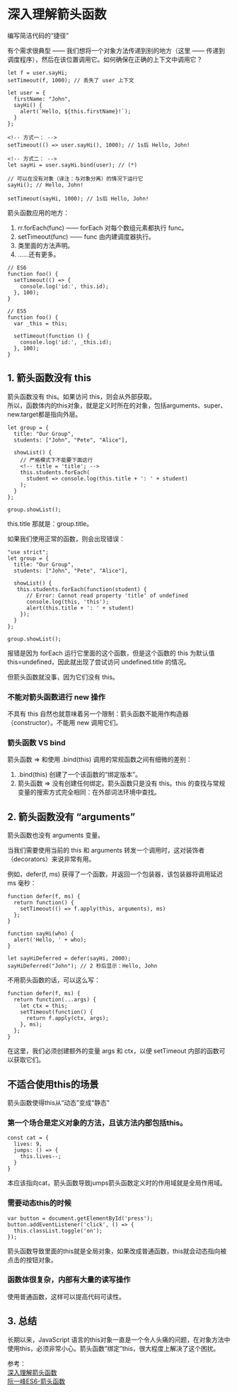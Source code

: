 # 深入理解箭头函数

编写简洁代码的“捷径”


有个需求很典型 —— 我们想将一个对象方法传递到别的地方（这里 —— 传递到调度程序），然后在该位置调用它。如何确保在正确的上下文中调用它？

```
let f = user.sayHi;
setTimeout(f, 1000); // 丢失了 user 上下文
```


```
let user = {
  firstName: "John",
  sayHi() {
    alert(`Hello, ${this.firstName}!`);
  }
};

<!-- 方式一： -->
setTimeout(() => user.sayHi(), 1000); // 1s后 Hello, John!

<!-- 方式二： -->
let sayHi = user.sayHi.bind(user); // (*)

// 可以在没有对象（译注：与对象分离）的情况下运行它
sayHi(); // Hello, John!

setTimeout(sayHi, 1000); // 1s后 Hello, John!
```

箭头函数应用的地方：
1. rr.forEach(func) —— forEach 对每个数组元素都执行 func。
2. setTimeout(func) —— func 由内建调度器执行。
3. 类里面的方法声明。
4. ……还有更多。

```
// ES6
function foo() {
  setTimeout(() => {
    console.log('id:', this.id);
  }, 100);
}

// ES5
function foo() {
  var _this = this;

  setTimeout(function () {
    console.log('id:', _this.id);
  }, 100);
}

```

## 1. 箭头函数没有 this
箭头函数没有 this。如果访问 this，则会从外部获取。  
所以，函数体内的this对象，就是定义时所在的对象，包括arguments、super、new.target都是指向外层。

```
let group = {
  title: "Our Group",
  students: ["John", "Pete", "Alice"],

  showList() {
    // 严格模式下不能要下面这行
    <!-- title = 'title'; -->
    this.students.forEach(
      student => console.log(this.title + ': ' + student)
    );
  }
};

group.showList();

```
this.title 那就是：group.title。  

如果我们使用正常的函数，则会出现错误：
```
"use strict";
let group = {
  title: "Our Group",
  students: ["John", "Pete", "Alice"],

  showList() {
   this.students.forEach(function(student) {
      // Error: Cannot read property 'title' of undefined
      console.log(this, 'this');
      alert(this.title + ': ' + student)
    });
  }
};

group.showList();
```
报错是因为 forEach 运行它里面的这个函数，但是这个函数的 this 为默认值 this=undefined，因此就出现了尝试访问 undefined.title 的情况。

但箭头函数就没事，因为它们没有 this。


### 不能对箭头函数进行 new 操作

不具有 this 自然也就意味着另一个限制：箭头函数不能用作构造器（constructor）。不能用 new 调用它们。


### 箭头函数 VS bind

箭头函数 => 和使用 .bind(this) 调用的常规函数之间有细微的差别：

1. .bind(this) 创建了一个该函数的“绑定版本”。
2. 箭头函数 => 没有创建任何绑定。箭头函数只是没有 this。this 的查找与常规变量的搜索方式完全相同：在外部词法环境中查找。


## 2. 箭头函数没有 “arguments”

箭头函数也没有 arguments 变量。  

当我们需要使用当前的 this 和 arguments 转发一个调用时，这对装饰者（decorators）来说非常有用。  

例如，defer(f, ms) 获得了一个函数，并返回一个包装器，该包装器将调用延迟 ms 毫秒：  

```
function defer(f, ms) {
  return function() {
    setTimeout(() => f.apply(this, arguments), ms)
  };
}

function sayHi(who) {
  alert('Hello, ' + who);
}

let sayHiDeferred = defer(sayHi, 2000);
sayHiDeferred("John"); // 2 秒后显示：Hello, John

```
不用箭头函数的话，可以这么写：

```
function defer(f, ms) {
  return function(...args) {
    let ctx = this;
    setTimeout(function() {
      return f.apply(ctx, args);
    }, ms);
  };
}
```

在这里，我们必须创建额外的变量 args 和 ctx，以便 setTimeout 内部的函数可以获取它们。


## 不适合使用this的场景
箭头函数使得this从“动态”变成“静态”
### 第一个场合是定义对象的方法，且该方法内部包括this。
```
const cat = {
  lives: 9,
  jumps: () => {
    this.lives--;
  }
}
```
本应该指向cat，箭头函数导致jumps箭头函数定义时的作用域就是全局作用域。

### 需要动态this的时候

```
var button = document.getElementById('press');
button.addEventListener('click', () => {
  this.classList.toggle('on');
});

```
箭头函数导致里面的this就是全局对象，如果改成普通函数，this就会动态指向被点击的按钮对象。

### 函数体很复杂，内部有大量的读写操作
使用普通函数，这样可以提高代码可读性。

## 3. 总结

长期以来，JavaScript 语言的this对象一直是一个令人头痛的问题，在对象方法中使用this，必须非常小心。箭头函数”绑定”this，很大程度上解决了这个困扰。

参考：  
[深入理解箭头函数](https://zh.javascript.info/arrow-functions)  
[阮一峰ES6-箭头函数](https://es6.ruanyifeng.com/#docs/function#%E7%AE%AD%E5%A4%B4%E5%87%BD%E6%95%B0)
